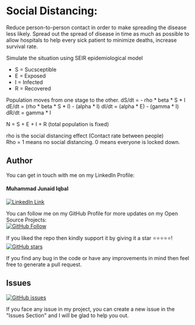 # Social Distancing:
Reduce person-to-person contact in order to make spreading the disease less likely.
Spread out the spread of disease in time as much as possible to allow hospitals to 
help every sick patient to minimize deaths, increase survival rate. 

Simulate the situation using SEIR epidemiological model
* S = Sucsceptible
* E = Exposed
* I = Infected
* R = Recovered

Population moves from one stage to the other. 
dS/dt = - rho * beta * S * I
dE/dt = (rho * beta * S * I) - (alpha * I)
dI/dt = (alpha * E) - (gamma * I)
dR/dt = gamma * I

N = S + E + I + R (total population is fixed)

rho is the social distancing effect (Contact rate between people)</br>
Rho = 1 means no social distancing. 0 means everyone is locked down.


## Author
You can get in touch with me on my LinkedIn Profile:

#### Muhammad Junaid Iqbal
[![LinkedIn Link](https://img.shields.io/badge/LinkedIn-Muhammad%20Junaid%20Iqbal-lightgrey)](https://www.linkedin.com/in/thejunaidiqbal)

You can follow me on my GitHub Profile for more updates on my Open Source Projects:
</br>
[![GitHub Follow](https://img.shields.io/badge/Connect-Muhammad%20Junaid%20Iqbal-blue.svg?logo=Github&longCache=true&style=social&label=Follow)](https://github.com/thejunaidiqbal)

If you liked the repo then kindly support it by giving it a star ⭐⭐⭐⭐⭐!</br>
[![GitHub stars](https://img.shields.io/github/stars/thejunaidiqbal/social-distancing)](https://github.com/thejunaidiqbal/social-distancing/stargazers)

If you find any bug in the code or have any improvements in mind then feel free to generate a pull request.

## Issues
[![GitHub issues](https://img.shields.io/github/issues/thejunaidiqbal/social-distancing?style=plastic)](https://github.com/thejunaidiqbal/social-distancing/issues)

If you face any issue in my project, you can create a new issue in the "Issues Section" and I will be glad to help you out.


